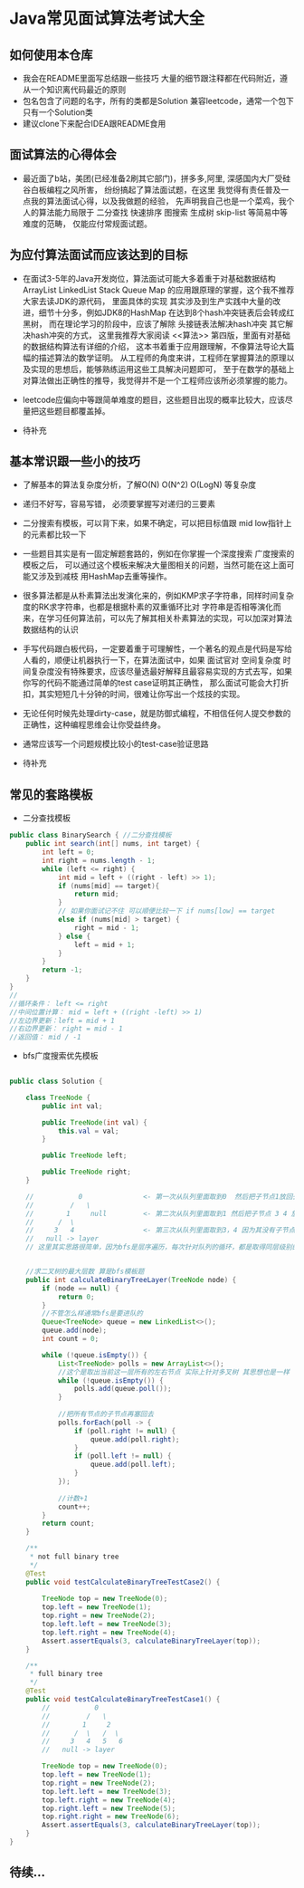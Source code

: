 # Java常见面试算法考试大全

## 如何使用本仓库
* 我会在README里面写总结跟一些技巧 大量的细节跟注释都在代码附近，遵从一个知识离代码最近的原则
* 包名包含了问题的名字，所有的类都是Solution 兼容leetcode，通常一个包下 只有一个Solution类
* 建议clone下来配合IDEA跟README食用

## 面试算法的心得体会

* 最近面了b站，美团(已经准备2刷其它部门)，拼多多,阿里, 深感国内大厂受硅谷白板编程之风所害，
纷纷搞起了算法面试题，在这里 我觉得有责任普及一点我的算法面试心得，以及我做题的经验，
先声明我自己也是一个菜鸡，我个人的算法能力局限于 二分查找 快速排序 图搜索 生成树 skip-list 等简易中等难度的范畴，
仅能应付常规面试题。

## 为应付算法面试而应该达到的目标

* 在面试3-5年的Java开发岗位，算法面试可能大多着重于对基础数据结构 
ArrayList LinkedList Stack Queue Map 的应用跟原理的掌握，这个我不推荐大家去读JDK的源代码，
里面具体的实现 其实涉及到生产实践中大量的改进，细节十分多，例如JDK8的HashMap 在达到8个hash冲突链表后会转成红黑树，
而在理论学习的阶段中，应该了解除 头接链表法解决hash冲突 其它解决hash冲突的方式，
这里我推荐大家阅读 <<算法>> 第四版，里面有对基础的数据结构算法有详细的介绍，
这本书着重于应用跟理解，不像算法导论大篇幅的描述算法的数学证明。
从工程师的角度来讲，工程师在掌握算法的原理以及实现的思想后，能够熟练运用这些工具解决问题即可，
至于在数学的基础上对算法做出正确性的推导，我觉得并不是一个工程师应该所必须掌握的能力。

* leetcode应偏向中等跟简单难度的题目，这些题目出现的概率比较大，应该尽量把这些题目都覆盖掉。

* 待补充

## 基本常识跟一些小的技巧

* 了解基本的算法复杂度分析，了解O(N) O(N^2) O(LogN) 等复杂度

* 递归不好写，容易写错， 必须要掌握写对递归的三要素

* 二分搜索有模板，可以背下来，如果不确定，可以把目标值跟 mid low指针上的元素都比较一下

* 一些题目其实是有一固定解题套路的，例如在你掌握一个深度搜索 广度搜索的模板之后，
可以通过这个模板来解决大量图相关的问题，当然可能在这上面可能又涉及到减枝 用HashMap去重等操作。

* 很多算法都是从朴素算法出发演化来的，例如KMP求子字符串，同样时间复杂度的RK求字符串，也都是根据朴素的双重循环比对
字符串是否相等演化而来，在学习任何算法前，可以先了解其相关朴素算法的实现，可以加深对算法数据结构的认识

* 手写代码跟白板代码，一定要着重于可理解性，一个著名的观点是代码是写给人看的，顺便让机器执行一下，在算法面试中，如果
面试官对 空间复杂度 时间复杂度没有特殊要求，应该尽量选最好解释且最容易实现的方式去写，如果你写的代码不能通过简单的test case证明其正确性，
那么面试可能会大打折扣，其实短短几十分钟的时间，很难让你写出一个炫技的实现。

* 无论任何时候先处理dirty-case，就是防御式编程，不相信任何人提交参数的正确性，这种编程思维会让你受益终身。

* 通常应该写一个问题规模比较小的test-case验证思路

* 待补充


## 常见的套路模板

* 二分查找模板
```java
public class BinarySearch { //二分查找模板
    public int search(int[] nums, int target) {
        int left = 0;
        int right = nums.length - 1;
        while (left <= right) {
            int mid = left + ((right - left) >> 1);
            if (nums[mid] == target){ 
                return mid;
            }
            // 如果你面试记不住 可以顺便比较一下 if nums[low] == target
            else if (nums[mid] > target) {
                right = mid - 1;
            } else {
                left = mid + 1;
            }
        }
        return -1;
    }
}
//
//循环条件： left <= right
//中间位置计算： mid = left + ((right -left) >> 1)
//左边界更新：left = mid + 1
//右边界更新： right = mid - 1
//返回值： mid / -1
```

* bfs广度搜索优先模板

```java
    
public class Solution {

    class TreeNode {
        public int val;

        public TreeNode(int val) {
            this.val = val;
        }

        public TreeNode left;

        public TreeNode right;
    }

    //           0               <- 第一次从队列里面取到0  然后把子节点1放回去
    //         /   \
    //        1     null         <- 第二次从队列里面取到1 然后把子节点 3 4 放回去
    //      /  \
    //     3   4                 <- 第三次从队列里面取到3，4 因为其没有子节点 所以队列为空 返回 得到count = 3
    //   null -> layer   
    // 这里其实思路很简单，因为bfs是层序遍历，每次针对队列的循环，都是取得同层级别的节点，除开二叉树 多叉树亦是如此


    //求二叉树的最大层数 算是bfs模板题
    public int calculateBinaryTreeLayer(TreeNode node) {
        if (node == null) {
            return 0;
        }
        //不管怎么样通常bfs是要进队的
        Queue<TreeNode> queue = new LinkedList<>();
        queue.add(node);
        int count = 0;

        while (!queue.isEmpty()) {
            List<TreeNode> polls = new ArrayList<>();
            //这个是取出当前这一层所有的左右节点 实际上针对多叉树 其思想也是一样
            while (!queue.isEmpty()) {
                polls.add(queue.poll());
            }
            
            //把所有节点的子节点再塞回去
            polls.forEach(poll -> {
                if (poll.right != null) {
                    queue.add(poll.right);
                }
                if (poll.left != null) {
                    queue.add(poll.left);
                }
            });
            
            //计数+1
            count++;
        }
        return count;
    }

    /**
     * not full binary tree
     */
    @Test
    public void testCalculateBinaryTreeTestCase2() {
        
        TreeNode top = new TreeNode(0);
        top.left = new TreeNode(1);
        top.right = new TreeNode(2);
        top.left.left = new TreeNode(3);
        top.left.right = new TreeNode(4);
        Assert.assertEquals(3, calculateBinaryTreeLayer(top));
    }

    /**
     * full binary tree
     */
    @Test
    public void testCalculateBinaryTreeTestCase1() {
        //           0
        //         /   \
        //        1     2
        //      /  \   /  \
        //     3   4   5   6
        //   null -> layer

        TreeNode top = new TreeNode(0);
        top.left = new TreeNode(1);
        top.right = new TreeNode(2);
        top.left.left = new TreeNode(3);
        top.left.right = new TreeNode(4);
        top.right.left = new TreeNode(5);
        top.right.right = new TreeNode(6);
        Assert.assertEquals(3, calculateBinaryTreeLayer(top));
    }
}

```

## 待续...



